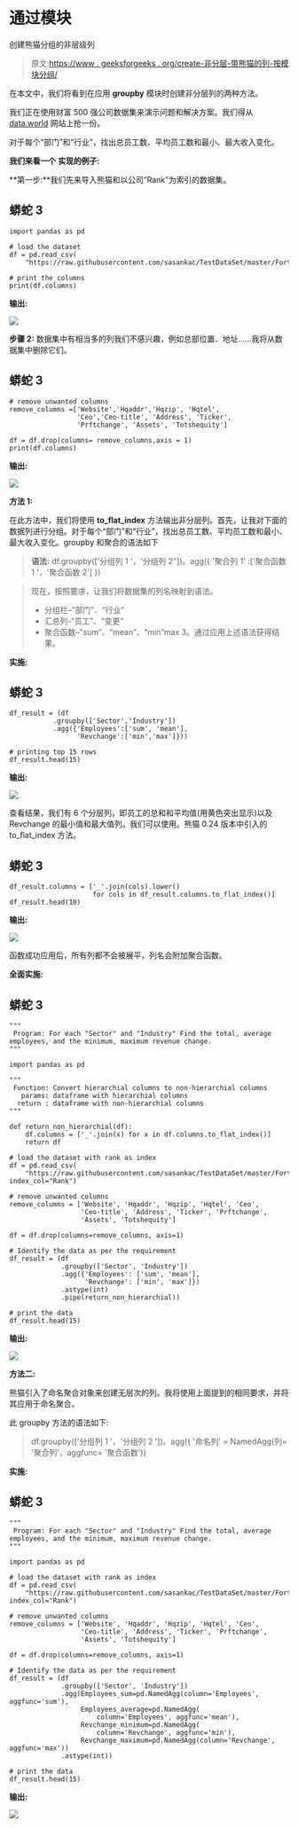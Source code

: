 # 通过模块

创建熊猫分组的非层级列

> 原文:[https://www . geeksforgeeks . org/create-非分层-带熊猫的列-按模块分组/](https://www.geeksforgeeks.org/create-non-hierarchical-columns-with-pandas-group-by-module/)

在本文中，我们将看到在应用 **groupby** 模块时创建非分层列的两种方法。

我们正在使用财富 500 强公司数据集来演示问题和解决方案。我们得从 [data.world](https://data.world/aurielle/fortune-500-2017) 网站上抢一份。

对于每个“部门”和“行业”，找出总员工数、平均员工数和最小、最大收入变化。

**我们来看一个** **实现的例子:**

**第一步:**我们先来导入熊猫和以公司“Rank”为索引的数据集。

## 蟒蛇 3

```
import pandas as pd

# load the dataset
df = pd.read_csv(
    "https://raw.githubusercontent.com/sasankac/TestDataSet/master/Fortune500.csv")

# print the columns
print(df.columns)
```

**输出:**

![](img/1ce17e3b459fc02ef70797a5e70bb363.png)

**步骤 2:** 数据集中有相当多的列我们不感兴趣，例如总部位置、地址……我将从数据集中删除它们。

## 蟒蛇 3

```
# remove unwanted columns 
remove_columns =['Website','Hqaddr','Hqzip', 'Hqtel',
                 'Ceo','Ceo-title', 'Address', 'Ticker',
                 'Prftchange', 'Assets', 'Totshequity']

df = df.drop(columns= remove_columns,axis = 1)
print(df.columns)
```

**输出:**

![](img/f6915743d72616104138f5b035ed83a7.png)

**方法 1:**

在此方法中，我们将使用 **to_flat_index** 方法输出非分层列。首先，让我对下面的数据列进行分组。对于每个“部门”和“行业”，找出总员工数、平均员工数和最小、最大收入变化。groupby 和聚合的语法如下

> **语法:** df.groupby(['分组列 1 '，'分组列 2"])。agg({ '聚合列 1' :['聚合函数 1 '，'聚合函数 2'] })

> 现在，按照要求，让我们将数据集的列名映射到语法。
> 
> *   分组栏–“部门”、“行业”
> *   汇总列-“员工”、“变更”
> *   聚合函数–“sum”、“mean”、“min”max 3。通过应用上述语法获得结果。

**实施:**

## 蟒蛇 3

```
df_result = (df
           .groupby(['Sector','Industry'])
           .agg({'Employees':['sum', 'mean'],
                 'Revchange':['min','max']}))

# printing top 15 rows
df_result.head(15)
```

**输出:**

![](img/3b76dfe8684bfe5f97d196393bc17a50.png)

查看结果，我们有 6 个分层列，即员工的总和和平均值(用黄色突出显示)以及 Revchange 的最小值和最大值列。我们可以使用。熊猫 0.24 版本中引入的 to_flat_index 方法。

## 蟒蛇 3

```
df_result.columns = ['_'.join(cols).lower()
                     for cols in df_result.columns.to_flat_index()]
df_result.head(10)
```

**输出:**

![](img/37cf7a4c2ecccd3c2d517b4595cfd7e5.png)

函数成功应用后，所有列都不会被展平，列名会附加聚合函数。

**全面实施:**

## 蟒蛇 3

```
"""
 Program: For each "Sector" and "Industry" Find the total, average employees, and the minimum, maximum revenue change.  
"""

import pandas as pd

"""
 Function: Convert hierarchial columns to non-hierarchial columns
   params: dataframe with hierarchial columns
  return : dataframe with non-hierarchial columns
"""

def return_non_hierarchial(df):
    df.columns = ['_'.join(x) for x in df.columns.to_flat_index()]
    return df

# load the dataset with rank as index
df = pd.read_csv(
    "https://raw.githubusercontent.com/sasankac/TestDataSet/master/Fortune500.csv", index_col="Rank")

# remove unwanted columns
remove_columns = ['Website', 'Hqaddr', 'Hqzip', 'Hqtel', 'Ceo',
                  'Ceo-title', 'Address', 'Ticker', 'Prftchange',
                  'Assets', 'Totshequity']

df = df.drop(columns=remove_columns, axis=1)

# Identify the data as per the requirement
df_result = (df
             .groupby(['Sector', 'Industry'])
             .agg({'Employees': ['sum', 'mean'],
                   'Revchange': ['min', 'max']})
             .astype(int)
             .pipe(return_non_hierarchial))

# print the data
df_result.head(15)
```

**输出:**

![](img/c99942ee51237a9dd5bf50473c11c2dd.png)

**方法二:**

熊猫引入了命名聚合对象来创建无层次的列。我将使用上面提到的相同要求，并将其应用于命名聚合。

此 groupby 方法的语法如下:

> df.groupby(['分组列 1 '，'分组列 2 '])。agg({ '命名列' = NamedAgg(列= '聚合列'，aggfunc= '聚合函数'))

**实施:**

## 蟒蛇 3

```
"""
 Program: For each "Sector" and "Industry" Find the total, average employees, and the minimum, maximum revenue change.  
"""

import pandas as pd

# load the dataset with rank as index
df = pd.read_csv(
    "https://raw.githubusercontent.com/sasankac/TestDataSet/master/Fortune500.csv", index_col="Rank")

# remove unwanted columns
remove_columns = ['Website', 'Hqaddr', 'Hqzip', 'Hqtel', 'Ceo',
                  'Ceo-title', 'Address', 'Ticker', 'Prftchange',
                  'Assets', 'Totshequity']

df = df.drop(columns=remove_columns, axis=1)

# Identify the data as per the requirement
df_result = (df
             .groupby(['Sector', 'Industry'])
             .agg(Employees_sum=pd.NamedAgg(column='Employees', aggfunc='sum'),
                  Employees_average=pd.NamedAgg(
                      column='Employees', aggfunc='mean'),
                  Revchange_minimum=pd.NamedAgg(
                      column='Revchange', aggfunc='min'),
                  Revchange_maximum=pd.NamedAgg(column='Revchange', aggfunc='max'))
             .astype(int))

# print the data
df_result.head(15)
```

**输出:**

![](img/6e2cf9808fc31e1d602fdb30cfdb37a8.png)